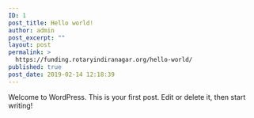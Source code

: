 ```yaml
---
ID: 1
post_title: Hello world!
author: admin
post_excerpt: ""
layout: post
permalink: >
  https://funding.rotaryindiranagar.org/hello-world/
published: true
post_date: 2019-02-14 12:18:39
---
```

<!-- wp:paragraph -->
<p>Welcome to WordPress. This is your first post. Edit or delete it, then start writing!</p>
<!-- /wp:paragraph -->